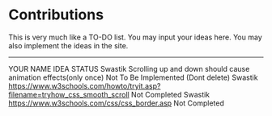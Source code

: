 # Contributions
This is very much like a TO-DO list. You may input your ideas here.
You may also implement the ideas in the site.

--------------------------------------
YOUR NAME               IDEA                                                                          STATUS
Swastik                 Scrolling up and down should cause animation effects(only once)               Not To Be Implemented (Dont delete)
Swastik                 https://www.w3schools.com/howto/tryit.asp?filename=tryhow_css_smooth_scroll   Not Completed
Swastik                 https://www.w3schools.com/css/css_border.asp                                  Not Completed

